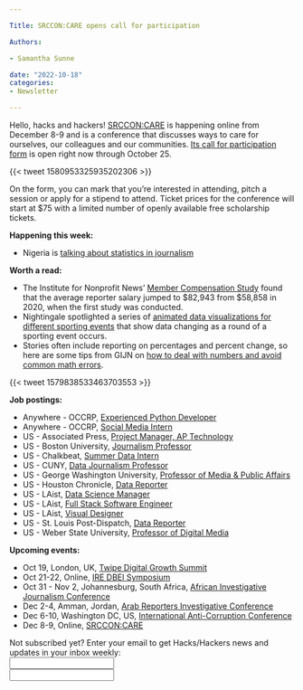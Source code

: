 ```yaml
---

Title: SRCCON:CARE opens call for participation

Authors: 

- Samantha Sunne

date: "2022-10-18" 
categories: 
- Newsletter 

---
```


Hello, hacks and hackers! [SRCCON:CARE](https://srccon.org/srccon-care-2022/) is happening online from December 8-9 and is a conference that discusses ways to care for ourselves, our colleagues and our communities. [Its call for participation form](https://srccon.org/care/participation/form/) is open right now through October 25.

{{< tweet 1580953325935202306 >}}

On the form, you can mark that you’re interested in attending, pitch a session or apply for a stipend to attend. Ticket prices for the conference will start at $75 with a limited number of openly available free scholarship tickets.

**Happening this week:**



* Nigeria is [talking about statistics in journalism](https://us06web.zoom.us/meeting/register/tZUlfu6gpzosG9MjMcBBpf5qLerEag7fH_05)

**Worth a read:**



* The Institute for Nonprofit News’ [Member Compensation Study](https://inn.org/research/compensation-study/) found that the average reporter salary jumped to $82,943 from $58,858 in 2020, when the first study was conducted. 
* Nightingale spotlighted a series of [animated data visualizations for different sporting events](https://nightingaledvs.com/spotlight-animated-sports-results/) that show data changing as a round of a sporting event occurs.
* Stories often include reporting on percentages and percent change, so here are some tips from GIJN on [how to deal with numbers and avoid common math errors](https://gijn.org/2022/10/12/4-tips-for-avoiding-math-errors-when-reporting/).

{{< tweet 1579838533463703553 >}}

**Job postings:**



* Anywhere - OCCRP, [Experienced Python Developer](https://www.occrp.org/en/occrp-jobs/experienced-python-developer)
* Anywhere - OCCRP, [Social Media Intern](https://www.occrp.org/en/occrp-jobs/social-media-intern)
* US - Associated Press, [Project Manager, AP Technology](https://careers.ap.org/job/New-York-Project-Manager%2C-Video-Technology-NY-10281/923333900/)
* US - Boston University, [Journalism Professor](https://bu.silkroad.com/epostings/index.cfm?fuseaction=app.jobinfo&id=23&jobid=310333&company_id=15509&version=1&source=ONLINE&JobOwner=1016383&level=levelid2&levelid2=20819&startflag=3)
* US - Chalkbeat, [Summer Data Intern](https://www.chalkbeat.org/pages/careers?gh_jid=5351474003)
* US - CUNY, [Data Journalism Professor](https://www.ire.org/job-center/associate-professor-data-journalism-craig-newmark-graduate-school-of-journalism-at-cuny/)
* US - George Washington University, [Professor of Media & Public Affairs](https://www.gwu.jobs/postings/96679)
* US - Houston Chronicle, [Data Reporter](https://www.ire.org/job-center/data-reporter-13/)
* US - LAist, [Data Science Manager](https://laist.com/jobs/data-science-manager)
* US - LAist, [Full Stack Software Engineer](https://laist.com/jobs/full-stack-software-engineer)
* US - LAist, [Visual Designer](https://laist.com/jobs/visual-designer)
* US - St. Louis Post-Dispatch, [Data Reporter](https://www.ire.org/job-center/data-reporter-12/)
* US - Weber State University, [Professor of Digital Media](https://jobs.mediajobboard.com/company/confidential/job/weber-state-university-university-faculty-digital-media-in-ogden-ut-owm210h7hy05si2frx26lmptkx6k9p/)

**Upcoming events:**



* Oct 19, London, UK, [Twipe Digital Growth Summit](https://www.eventbrite.be/e/twipe-digital-growth-summit-2022-tickets-375925993767)
* Oct 21-22, Online, [IRE DBEI Symposium](https://www.ire.org/training/conferences/dbei-symposium/)
* Oct 31 - Nov 2, Johannesburg, South Africa, [African Investigative Journalism Conference](https://aijc.africa/)
* Dec 2-4, Amman, Jordan, [Arab Reporters Investigative Conference](https://arij22.arij.net/)
* Dec 6-10, Washington DC, US, [International Anti-Corruption Conference](https://www.transparency.org/en/news/dates-2022-international-anti-corruption-conference-uprooting-corruption-defending-democratic-values)
* Dec 8-9, Online, [SRCCON:CARE](https://srccon.org/?mc_cid=5c412282d9&mc_eid=aadc0ecfa8)

<div id="mc_embed_signup"><form id="mc-embedded-subscribe-form" class="validate" action="//hackshackers.us1.list-manage.com/subscribe/post?u=c56f2e53d5ed6ef87f8aaa75c&amp;id=fb2bc6f10b" method="post" name="mc-embedded-subscribe-form" novalidate="" target="_blank">

<div id="mc_embed_signup_scroll">

<div class="mc-field-group"><label for="mce-EMAIL">Not subscribed yet? Enter your email to get Hacks/Hackers news and updates in your inbox weekly:  </label></div>

<div class="mc-field-group"><input id="mce-EMAIL" class="required email" name="EMAIL" type="email" value="" /></div>

<!-- real people should not fill this in and expect good things - do not remove this or risk form bot signups-->

<div style="position: absolute; left: -5000px;"><input tabindex="-1" name="b_c56f2e53d5ed6ef87f8aaa75c_fb2bc6f10b" type="text" value="" /></div>

<div class="clear"><input id="mc-embedded-subscribe" class="button" name="subscribe" typ
